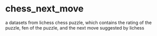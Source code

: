 # chess_next_move
a datasets from lichess chess puzzle, which contains the rating of the puzzle, fen of the puzzle, and the next move suggested by lichess
